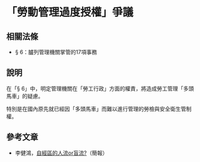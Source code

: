 # 「勞動管理過度授權」爭議

## 相關法條

* § 6：臚列管理機關掌管的17項事務

## 說明

在「§ 6」中，明定管理機關在「勞工行政」方面的權責，將造成勞工管理「多頭馬車」的疑慮。

特別是在國內原先就已經因「多頭馬車」而難以進行管理的勞檢與安全衛生管制權。

## 參考文章

* 李健鴻，[自經區的人流or盲流?](http://homepage.ntu.edu.tw/~ntuperc/conference-1-files/20140508_4.pdf)（簡報）